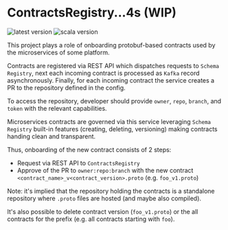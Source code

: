 # ContractsRegistry...4s (WIP)
![latest version](https://img.shields.io/badge/version-0.4.0-orange)
![scala version](https://img.shields.io/badge/scala-3-red)

This project plays a role of onboarding protobuf-based contracts used by the microservices of some platform.

Contracts are registered via REST API which dispatches requests to `Schema Registry`, next each incoming contract is processed as `Kafka` record asynchronously. Finally, for each incoming contract the service creates a PR to the repository defined in the config.

To access the repository, developer should provide `owner`, `repo`, `branch`, and `token` with the relevant capabilities.

Microservices contracts are governed via this service leveraging `Schema Registry` built-in features (creating, deleting, versioning) making 
contracts handing clean and transparent.

Thus, onboarding of the new contract consists of 2 steps:
  - Request via REST API to `ContractsRegistry`
  - Approve of the PR to `owner:repo:branch` with the new contract `<contract_name>_v<contract_version>.proto` (e.g. `foo_v1.proto`)

Note: it's implied that the repository holding the contracts is a standalone repository where `.proto` files are hosted (and maybe also compiled). 

It's also possible to delete contract version (`foo_v1.proto`) or the all contracts for the prefix (e.g. all contracts starting with `foo`).
